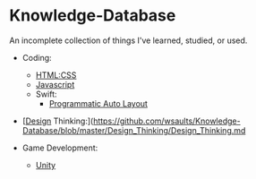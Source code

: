 # Knowledge-Database
An incomplete collection of things I've learned, studied, or used.



- Coding:
  - [HTML:CSS](https://github.com/wsaults/Knowledge-Database/blob/master/Coding/HTML:CSS/HTML:CSS%20Notes.md)
  - [Javascript](https://github.com/wsaults/Knowledge-Database/blob/master/Coding/Javascript/Javascript%20Notes.md)
  - Swift:
    - [Programmatic Auto Layout](https://github.com/wsaults/Knowledge-Database/blob/master/Coding/Swift/Programmatic%20Auto%20Layout.md)


- [[Design](https://github.com/wsaults/Knowledge-Database/blob/master/Coding/Javascript/Javascript%20Notes.md) Thinking:](https://github.com/wsaults/Knowledge-Database/blob/master/Design_Thinking/Design_Thinking.md
- Game Development:
  - [Unity](https://github.com/wsaults/Knowledge-Database/blob/master/Game_Development/Unity/Game%20Development%20Notes.md)


